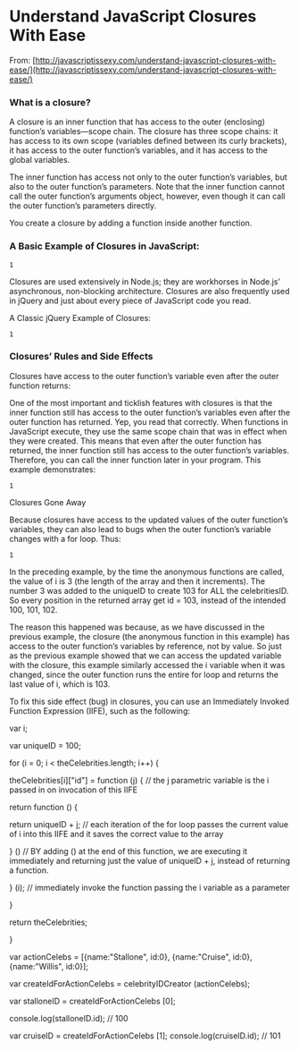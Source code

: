 # Understand JavaScript Closures With Ease

From: [http://javascriptissexy.com/understand-javascript-closures-with-ease/](http://javascriptissexy.com/understand-javascript-closures-with-ease/)

### What is a closure?

A closure is an inner function that has access to the outer \(enclosing\) function’s variables—scope chain. The closure has three scope chains: it has access to its own scope \(variables defined between its curly brackets\), it has access to the outer function’s variables, and it has access to the global variables.

The inner function has access not only to the outer function’s variables, but also to the outer function’s parameters. Note that the inner function cannot call the outer function’s arguments object, however, even though it can call the outer function’s parameters directly.

You create a closure by adding a function inside another function.

### A Basic Example of Closures in JavaScript:

```
1
```

Closures are used extensively in Node.js; they are workhorses in Node.js’ asynchronous, non-blocking architecture. Closures are also frequently used in jQuery and just about every piece of JavaScript code you read.

A Classic jQuery Example of Closures:

```
1
```

### Closures’ Rules and Side Effects

Closures have access to the outer function’s variable even after the outer function returns:

One of the most important and ticklish features with closures is that the inner function still has access to the outer function’s variables even after the outer function has returned. Yep, you read that correctly. When functions in JavaScript execute, they use the same scope chain that was in effect when they were created. This means that even after the outer function has returned, the inner function still has access to the outer function’s variables. Therefore, you can call the inner function later in your program. This example demonstrates:

```
1
```

Closures Gone Away

Because closures have access to the updated values of the outer function’s variables, they can also lead to bugs when the outer function’s variable changes with a for loop. Thus:

```
1
```

In the preceding example, by the time the anonymous functions are called, the value of i is 3 \(the length of the array and then it increments\). The number 3 was added to the uniqueID to create 103 for ALL the celebritiesID. So every position in the returned array get id = 103, instead of the intended 100, 101, 102.

The reason this happened was because, as we have discussed in the previous example, the closure \(the anonymous function in this example\) has access to the outer function’s variables by reference, not by value. So just as the previous example showed that we can access the updated variable with the closure, this example similarly accessed the i variable when it was changed, since the outer function runs the entire for loop and returns the last value of i, which is 103.

To fix this side effect \(bug\) in closures, you can use an Immediately Invoked Function Expression \(IIFE\), such as the following:

var i;

var uniqueID = 100;

for \(i = 0; i &lt; theCelebrities.length; i++\) {

theCelebrities\[i\]\["id"\] = function \(j\) { // the j parametric variable is the i passed in on invocation of this IIFE​

return function \(\) {

return uniqueID + j; // each iteration of the for loop passes the current value of i into this IIFE and it saves the correct value to the array​

} \(\) // BY adding \(\) at the end of this function, we are executing it immediately and returning just the value of uniqueID + j, instead of returning a function.​

} \(i\); // immediately invoke the function passing the i variable as a parameter​

}

return theCelebrities;

}

​var actionCelebs = \[{name:"Stallone", id:0}, {name:"Cruise", id:0}, {name:"Willis", id:0}\];

var createIdForActionCelebs = celebrityIDCreator \(actionCelebs\);

​var stalloneID = createIdForActionCelebs \[0\];

console.log\(stalloneID.id\); // 100​

​var cruiseID = createIdForActionCelebs \[1\]; console.log\(cruiseID.id\); // 101

